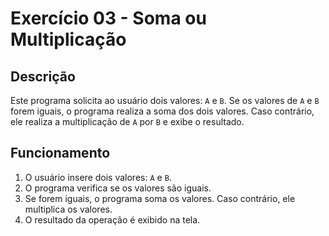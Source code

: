 # Exercício 03 - Soma ou Multiplicação

## Descrição
Este programa solicita ao usuário dois valores: `A` e `B`. Se os valores de `A` e `B` forem iguais, o programa realiza a soma dos dois valores. Caso contrário, ele realiza a multiplicação de `A` por `B` e exibe o resultado.

## Funcionamento
1. O usuário insere dois valores: `A` e `B`.
2. O programa verifica se os valores são iguais.
3. Se forem iguais, o programa soma os valores. Caso contrário, ele multiplica os valores.
4. O resultado da operação é exibido na tela.
